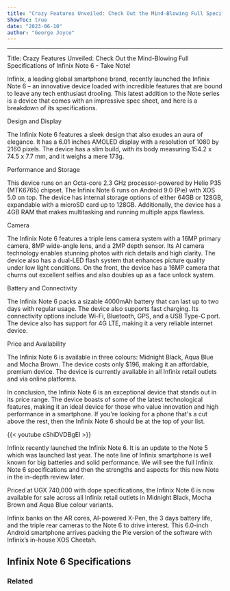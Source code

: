 ```yaml
---
title: "Crazy Features Unveiled: Check Out the Mind-Blowing Full Specifications of the Infinix Note 6 - Take Note!"
ShowToc: true 
date: "2023-06-10"
author: "George Joyce"
---
```

*****
Title: Crazy Features Unveiled: Check Out the Mind-Blowing Full Specifications of Infinix Note 6 - Take Note!

Infinix, a leading global smartphone brand, recently launched the Infinix Note 6 – an innovative device loaded with incredible features that are bound to leave any tech enthusiast drooling. This latest addition to the Note series is a device that comes with an impressive spec sheet, and here is a breakdown of its specifications.

Design and Display

The Infinix Note 6 features a sleek design that also exudes an aura of elegance. It has a 6.01 inches AMOLED display with a resolution of 1080 by 2160 pixels. The device has a slim build, with its body measuring 154.2 x 74.5 x 7.7 mm, and it weighs a mere 173g.

Performance and Storage

This device runs on an Octa-core 2.3 GHz processor-powered by Helio P35 (MTK6765) chipset. The Infinix Note 6 runs on Android 9.0 (Pie) with XOS 5.0 on top. The device has internal storage options of either 64GB or 128GB, expandable with a microSD card up to 128GB. Additionally, the device has a 4GB RAM that makes multitasking and running multiple apps flawless.

Camera

The Infinix Note 6 features a triple lens camera system with a 16MP primary camera, 8MP wide-angle lens, and a 2MP depth sensor. Its AI camera technology enables stunning photos with rich details and high clarity. The device also has a dual-LED flash system that enhances picture quality under low light conditions. On the front, the device has a 16MP camera that churns out excellent selfies and also doubles up as a face unlock system.

Battery and Connectivity

The Infinix Note 6 packs a sizable 4000mAh battery that can last up to two days with regular usage. The device also supports fast charging. Its connectivity options include Wi-Fi, Bluetooth, GPS, and a USB Type-C port. The device also has support for 4G LTE, making it a very reliable internet device.

Price and Availability

The Infinix Note 6 is available in three colours: Midnight Black, Aqua Blue and Mocha Brown. The device costs only $196, making it an affordable, premium device. The device is currently available in all Infinix retail outlets and via online platforms.

In conclusion, the Infinix Note 6 is an exceptional device that stands out in its price range. The device boasts of some of the latest technological features, making it an ideal device for those who value innovation and high performance in a smartphone. If you're looking for a phone that's a cut above the rest, then the Infinix Note 6 should be at the top of your list.

{{< youtube cShiDVDBgEI >}} 



Infinix recently launched the Infinix Note 6. It is an update to the Note 5 which was launched last year. The note line of Infinix smartphone is well known for big batteries and solid performance. We will see the full Infinix Note 6 specifications and then the strengths and aspects for this new Note in the in-depth review later.
 
Priced at UGX 740,000 with dope specifications, the Infinix Note 6 is now available for sale across all Infinix retail outlets in Midnight Black, Mocha Brown and Aqua Blue colour variants.
 
Infinix banks on the AR cores, AI-powered X-Pen, the 3 days battery life, and the triple rear cameras to the Note 6 to drive interest. This 6.0-inch Android smartphone arrives packing the Pie version of the software with Infinix’s in-house XOS Cheetah.
 
## Infinix Note 6 Specifications
 
### Related



